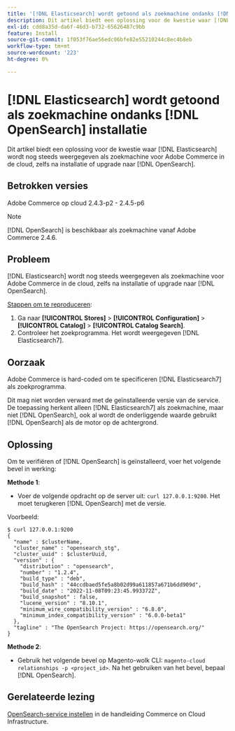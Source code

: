 ```yaml
---
title: '[!DNL Elasticsearch] wordt getoond als zoekmachine ondanks [!DNL OpenSearch] installatie'
description: Dit artikel biedt een oplossing voor de kwestie waar [!DNL Elasticsearch] wordt nog steeds weergegeven als zoekmachine voor Adobe Commerce in de cloud, zelfs na installatie of upgrade naar [!DNL OpenSearch].
exl-id: cdd8a35d-da6f-46d3-b732-65626487c9bb
feature: Install
source-git-commit: 1f053f76ae56edc06bfe82e55210244c8ec4b8eb
workflow-type: tm+mt
source-wordcount: '223'
ht-degree: 0%

---
```


# [!DNL Elasticsearch] wordt getoond als zoekmachine ondanks [!DNL OpenSearch] installatie

Dit artikel biedt een oplossing voor de kwestie waar [!DNL Elasticsearch] wordt nog steeds weergegeven als zoekmachine voor Adobe Commerce in de cloud, zelfs na installatie of upgrade naar [!DNL OpenSearch].

## Betrokken versies

Adobe Commerce op cloud 2.4.3-p2 - 2.4.5-p6

>[!NOTE]
>
>[!DNL OpenSearch] is beschikbaar als zoekmachine vanaf Adobe Commerce 2.4.6.

## Probleem

[!DNL Elasticsearch] wordt nog steeds weergegeven als zoekmachine voor Adobe Commerce in de cloud, zelfs na installatie of upgrade naar [!DNL OpenSearch].

<u>Stappen om te reproduceren</u>:

1. Ga naar **[!UICONTROL Stores]** > **[!UICONTROL Configuration]** > **[!UICONTROL Catalog]** > **[!UICONTROL Catalog Search]**.
1. Controleer het zoekprogramma. Het wordt weergegeven [!DNL Elasticsearch7].

## Oorzaak

Adobe Commerce is hard-coded om te specificeren [!DNL Elasticsearch7] als zoekprogramma.

Dit mag niet worden verward met de geïnstalleerde versie van de service. De toepassing herkent alleen [!DNL Elasticsearch7] als zoekmachine, maar niet [!DNL OpenSearch], ook al wordt de onderliggende waarde gebruikt [!DNL OpenSearch] als de motor op de achtergrond.

## Oplossing

Om te verifiëren of [!DNL OpenSearch] is geïnstalleerd, voer het volgende bevel in werking:

**Methode 1**:

* Voer de volgende opdracht op de server uit: `curl 127.0.0.1:9200`. Het moet terugkeren [!DNL OpenSearch] met de versie.

Voorbeeld:

```
$ curl 127.0.0.1:9200
{
  "name" : $clusterName,
  "cluster_name" : "opensearch_stg",
  "cluster_uuid" : $clusterUuid,
  "version" : {
    "distribution" : "opensearch",
    "number" : "1.2.4",
    "build_type" : "deb",
    "build_hash" : "44ccdbaed5fe5a8b02d99a611857a671b6dd909d",
    "build_date" : "2022-11-08T09:23:45.993372Z",
    "build_snapshot" : false,
    "lucene_version" : "8.10.1",
    "minimum_wire_compatibility_version" : "6.8.0",
    "minimum_index_compatibility_version" : "6.0.0-beta1"
  },
  "tagline" : "The OpenSearch Project: https://opensearch.org/"
}
```

**Methode 2**:

* Gebruik het volgende bevel op Magento-wolk CLI: `magento-cloud relationships -p <project_id>`. Na het gebruiken van het bevel, bepaal [!DNL OpenSearch].

## Gerelateerde lezing

[OpenSearch-service instellen](https://experienceleague.adobe.com/docs/commerce-cloud-service/user-guide/configure/service/opensearch.html) in de handleiding Commerce on Cloud Infrastructure.

